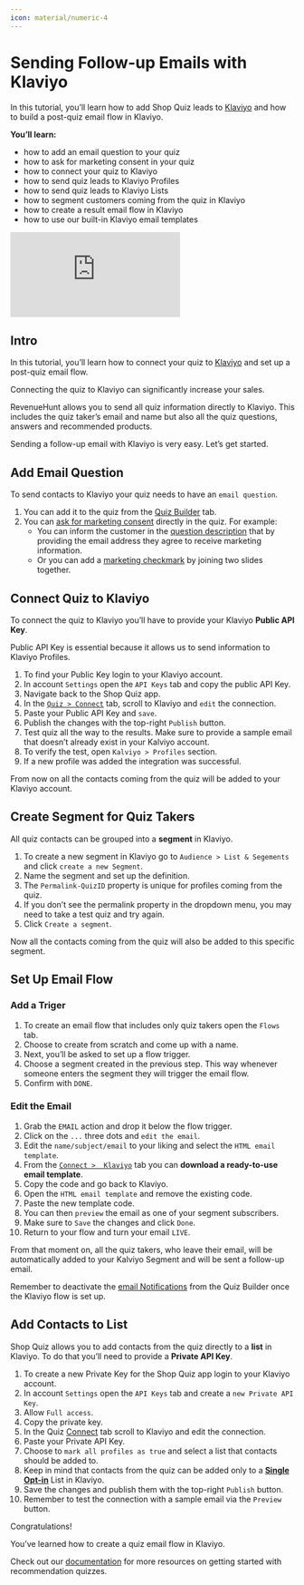 ```yaml
---
icon: material/numeric-4
---
```



# Sending Follow-up Emails with Klaviyo

In this tutorial, you’ll learn how to add Shop Quiz leads to [Klaviyo](https://docs.revenuehunt.com/how-to-guides/send-leads-to-klaviyo/) and how to build a post-quiz email flow in Klaviyo.

**You’ll learn:**

- how to add an email question to your quiz
- how to ask for marketing consent in your quiz
- how to connect your quiz to Klaviyo
- how to send quiz leads to Klaviyo Profiles
- how to send quiz leads to Klaviyo Lists
- how to segment customers coming from the quiz in Klaviyo
- how to create a result email flow in Klaviyo
- how to use our built-in Klaviyo email templates

<div class="videoWrapper">
<iframe src="https://www.youtube.com/embed/iIl2njV-UkI?si=A3Q1Ly_hZqWCIXrx" frameborder="0" allow="accelerometer; autoplay; clipboard-write; encrypted-media; gyroscope; picture-in-picture" allowfullscreen></iframe>
</div>

## Intro

In this tutorial, you’ll learn how to connect your quiz to [Klaviyo](https://docs.revenuehunt.com/how-to-guides/send-leads-to-klaviyo/) and set up a post-quiz email flow.

Connecting the quiz to Klaviyo can significantly increase your sales. 

RevenueHunt allows you to send all quiz information directly to Klaviyo. This includes the quiz taker’s email and name but also all the quiz questions, answers and recommended products.

Sending a follow-up email with Klaviyo is very easy. Let’s get started.

## Add Email Question

To send contacts to Klaviyo your quiz needs to have an `email question`. 

1. You can add it to the quiz from the [Quiz Builder](https://docs.revenuehunt.com/reference/quiz-builder/) tab.
2. You can [ask for marketing consent](https://docs.revenuehunt.com/how-to-guides/ask-for-marketing-consent/) directly in the quiz. For example:
    - You can inform the customer in the [question description](https://docs.revenuehunt.com/how-to-guides/ask-for-marketing-consent#option-1-question-description) that by providing the email address they agree to receive marketing information.
    - Or you can add a [marketing checkmark](https://docs.revenuehunt.com/how-to-guides/ask-for-marketing-consent#option-2-marketing-checkmark) by joining two slides together. 

## Connect Quiz to Klaviyo

To connect the quiz to Klaviyo you’ll have to provide your Klaviyo **Public API Key**. 

Public API Key is essential because it allows us to send information to Klaviyo Profiles.

1. To find your Public Key login to your Klaviyo account.
2. In account `Settings` open the `API Keys` tab and copy the public API Key.
3. Navigate back to the Shop Quiz app. 
4. In the [`Quiz > Connect`](https://docs.revenuehunt.com/reference/quiz-builder/#connect) tab, scroll to Klaviyo and `edit` the connection.
5. Paste your Public API Key and `save`.
6. Publish the changes with the top-right `Publish` button.
7. Test quiz all the way to the results. Make sure to provide a sample email that doesn’t already exist in your Kalviyo account.
8. To verify the test, open `Kalviyo > Profiles` section.
9. If a new profile was added the integration was successful.

From now on all the contacts coming from the quiz will be added to your Klaviyo account.

## Create Segment for Quiz Takers

All quiz contacts can be grouped into a **segment** in Klaviyo. 

1. To create a new segment in Klaviyo go to  `Audience > List & Segements` and click `create a new Segment`.
2. Name the segment and set up the definition.
3. The `Permalink-QuizID` property is unique for profiles coming from the quiz.
4. If you don’t see the permalink property in the dropdown menu, you may need to take a test quiz and try again.
5. Click `Create a segment`.

Now all the contacts coming from the quiz will also be added to this specific segment.

## Set Up Email Flow

### Add a Triger

1. To create an email flow that includes only quiz takers open the `Flows` tab. 
2. Choose to create from scratch and come up with a name.
3. Next, you’ll be asked to set up a flow trigger.
4. Choose a segment created in the previous step. This way whenever someone enters the segment they will trigger the email flow.
5. Confirm with `DONE`.

### Edit the Email

1. Grab the `EMAIL` action and drop it below the flow trigger.
2. Click on the `...` three dots and `edit the email`.
3. Edit the `name/subject/email` to your liking and select the `HTML email template`.
4. From the [`Connect >  Klaviyo`](https://docs.revenuehunt.com/reference/quiz-builder/#connect) tab you can **download a ready-to-use email template**.
5. Copy the code and go back to Klaviyo.
6. Open the `HTML email template` and remove the existing code.
7. Paste the new template code.
8. You can then `preview` the email as one of your segment subscribers.
9. Make sure to `Save` the changes and click `Done`.
10. Return to your flow and turn your email `LIVE`.

From that moment on, all the quiz takers, who leave their email, will be automatically added to your Kalviyo Segment and will be sent a follow-up email. 

Remember to deactivate the [email Notifications](https://docs.revenuehunt.com/how-to-guides/send-result-emails/) from the Quiz Builder once the Klaviyo flow is set up. 

## Add Contacts to List

Shop Quiz allows you to add contacts from the quiz directly to a **list** in Klaviyo. To do that you’ll need to provide a **Private API Key**.

1. To create a new Private Key for the Shop Quiz app login to your Klaviyo account.
2. In account `Settings` open the `API Keys` tab and create a `new Private API Key`.
3. Allow `Full access`.
4. Copy the private key.
5. In the Quiz [Connect](https://docs.revenuehunt.com/reference/quiz-builder/#connect) tab scroll to Klaviyo and edit the connection.
6. Paste your Private API Key.
7. Choose to `mark all profiles as true` and select a list that contacts should be added to.
8. Keep in mind that contacts from the quiz can be added only to a [**Single Opt-in**](https://help.klaviyo.com/hc/en-us/articles/115005251108) List in Klaviyo.
9. Save the changes and publish them with the top-right `Publish` button.
10. Remember to test the connection with a sample email via the `Preview` button.

Congratulations!

You’ve learned how to create a quiz email flow in Klaviyo.

Check out our [documentation](https://docs.revenuehunt.com/) for more resources on getting started with recommendation quizzes.
